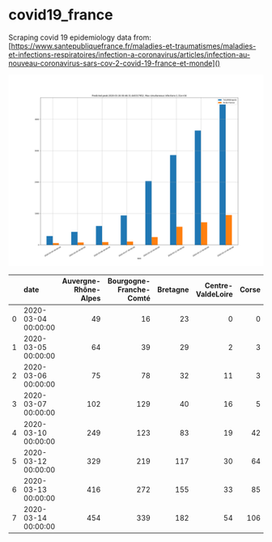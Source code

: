 # covid19_france
Scraping covid 19 epidemiology data from: 
[https://www.santepubliquefrance.fr/maladies-et-traumatismes/maladies-et-infections-respiratoires/infection-a-coronavirus/articles/infection-au-nouveau-coronavirus-sars-cov-2-covid-19-france-et-monde]()

![alt text](summary.png)

|    | date                |   Auvergne-Rhône-Alpes |   Bourgogne-Franche-Comté |   Bretagne |   Centre-ValdeLoire |   Corse |   GrandEst |   Guadeloupe |   Guyane |   Hauts-de-France |   Ile-de-France |   LaRéunion |   Martinique |   Mayotte |   Normandie |   Nouvelle-Aquitaine |   Occitanie |   PaysdelaLoire |   Provence-Alpes-Côted’Azur |   Saint-Barthélemy |   Saint-Barthélémy |   Saint-Martin |   TotalMétropole |   TotalOutreMer |
|---:|:--------------------|-----------------------:|--------------------------:|-----------:|--------------------:|--------:|-----------:|-------------:|---------:|------------------:|----------------:|------------:|-------------:|----------:|------------:|---------------------:|------------:|----------------:|----------------------------:|-------------------:|-------------------:|---------------:|-----------------:|----------------:|
|  0 | 2020-03-04 00:00:00 |                     49 |                        16 |         23 |                   0 |       0 |         38 |            3 |        0 |                65 |              55 |           0 |            0 |         0 |           2 |                    5 |           9 |               7 |                          13 |                  0 |                  0 |              0 |              282 |               3 |
|  1 | 2020-03-05 00:00:00 |                     64 |                        39 |         29 |                   2 |       3 |         77 |            3 |        5 |                74 |              76 |           0 |            0 |         0 |           6 |                    8 |          11 |               8 |                          18 |                  0 |                  0 |              0 |              415 |               0 |
|  2 | 2020-03-06 00:00:00 |                     75 |                        78 |         32 |                  11 |       3 |        136 |            0 |        5 |                97 |              89 |           0 |            2 |         0 |          11 |                   11 |          18 |              16 |                          26 |                  1 |                  0 |              2 |              603 |              10 |
|  3 | 2020-03-07 00:00:00 |                    102 |                       129 |         40 |                  16 |       5 |        250 |            0 |        5 |               173 |             104 |           0 |            2 |         0 |          11 |                   17 |          36 |              18 |                          38 |                  1 |                  0 |              2 |              939 |              10 |
|  4 | 2020-03-10 00:00:00 |                    249 |                       123 |         83 |                  19 |      42 |        489 |            0 |        5 |                20 |             249 |           0 |            3 |         0 |          40 |                   57 |          70 |              31 |                         110 |                  1 |                  0 |              0 |             2030 |               9 |
|  5 | 2020-03-12 00:00:00 |                    329 |                       219 |        117 |                  30 |      64 |        699 |            0 |        6 |               349 |             577 |           3 |            4 |         0 |          68 |                   87 |         133 |              41 |                         147 |                  0 |                  1 |              2 |             2860 |              16 |
|  6 | 2020-03-13 00:00:00 |                    416 |                       272 |        155 |                  33 |      85 |        911 |            1 |        6 |               397 |             721 |           5 |            6 |         0 |          97 |                  114 |         172 |              55 |                         212 |                  0 |                  1 |              2 |             3640 |              21 |
|  7 | 2020-03-14 00:00:00 |                    454 |                       339 |        182 |                  54 |     106 |       1085 |            3 |        7 |               466 |             949 |           6 |           10 |         1 |         127 |                  130 |         214 |              82 |                         281 |                  0 |                  1 |              2 |             4469 |              30 |


